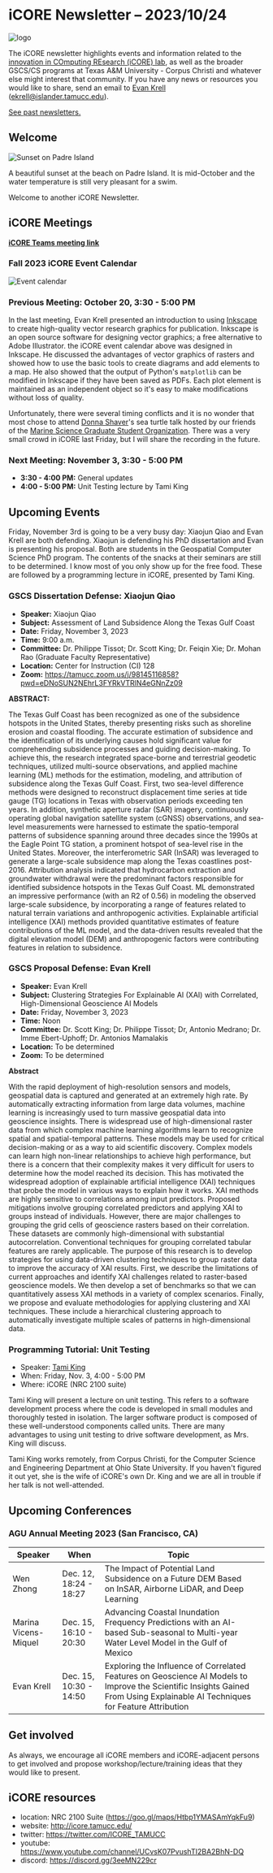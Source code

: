# iCORE Newsletter – 2023/10/24

![logo](../img/logo_plain_sm.jpg)

The iCORE newsletter highlights events and information related to the [innovation in COmputing REsearch (iCORE) lab](https://icore.tamucc.edu/),
as well as the broader GSCS/CS programs at Texas A&M University - Corpus Christi and whatever else might interest that community.
If you have any news or resources you would like to share, send an email to [Evan Krell](https://scholar.google.com/citations?user=jLuwYGAAAAAJ&hl=en) (ekrell@islander.tamucc.edu).

[See past newsletters.](https://github.com/ekrell/icore_website/tree/main/news)

## Welcome

![Sunset on Padre Island](../img/beachday_sunset.jpg)

A beautiful sunset at the beach on Padre Island. It is mid-October and the water temperature is still very pleasant for a swim. 

Welcome to another iCORE Newsletter. 

## iCORE Meetings

**[iCORE Teams meeting link](https://teams.microsoft.com/l/meetup-join/19%3Ameeting_MDdlZDBiMTgtYzVjNS00YjhhLWE5OTctY2Y5YzMyYTljNzU5%40thread.v2/0?context=%7B%22Tid%22%3A%2234cbfaf1-67a6-4781-a9ca-514eb2550b66%22%2C%22Oid%22%3A%22994c008b-0707-4f3c-8ac0-73b65e733430%22%2C%22MessageId%22%3A%220%22%7D)**

### Fall 2023 iCORE Event Calendar

![Event calendar](../img/icore_events_fall2023.png)

### Previous Meeting: October 20, 3:30 - 5:00 PM

In the last meeting, Evan Krell presented an introduction to using [Inkscape](https://inkscape.org/) to create high-quality vector research graphics for publication. Inkscape is an open source software for designing vector graphics; a free alternative to Adobe Illustrator. the iCORE event calendar above was designed in Inkscape. He discussed the advantages of vector graphics of rasters and showed how to use the basic tools to create diagrams and add elements to a map. He also showed that the output of Python's `matplotlib` can be modified in Inkscape if they have been saved as PDFs. Each plot element is maintained as an independent object so it's easy to make modifications without loss of quality. 

Unfortunately, there were several timing conflicts and it is no wonder that most chose to attend [Donna Shaver](https://www.gulfbase.org/people/dr-donna-j-shaver)'s sea turtle talk hosted by our friends of the [Marine Science Graduate Student Organization](https://msgsoresearchforum.wixsite.com/msgsosymposium). There was a very small crowd in iCORE last Friday, but I will share the recording in the future.

### Next Meeting: November 3, 3:30 - 5:00 PM

- **3:30 - 4:00 PM:** General updates
- **4:00 - 5:00 PM:** Unit Testing lecture by Tami King

## Upcoming Events

Friday, November 3rd is going to be a very busy day: Xiaojun Qiao and Evan Krell are both defending. Xiaojun is defending his PhD dissertation and Evan is presenting his proposal. Both are students in the Geospatial Computer Science PhD program. The contents of the snacks at their seminars are still to be determined. I know most of you only show up for the free food. These are followed by a programming lecture in iCORE, presented by Tami King. 

### GSCS Dissertation Defense: Xiaojun Qiao

- **Speaker:** Xiaojun Qiao
- **Subject:** Assessment of Land Subsidence Along the Texas Gulf Coast
- **Date:** Friday, November 3, 2023
- **Time:** 9:00 a.m.
- **Committee:** Dr. Philippe Tissot; Dr. Scott King; Dr. Feiqin Xie; Dr. Mohan Rao (Graduate Faculty Representative)
- **Location:** Center for Instruction (CI) 128
- **Zoom:** https://tamucc.zoom.us/j/98145116858?pwd=eDNoSUN2NEhrL3FYRkVTRlN4eGNnZz09 

**ABSTRACT:**

The Texas Gulf Coast has been recognized as one of the subsidence hotspots in the United States, thereby presenting risks such as shoreline erosion and coastal flooding. The accurate estimation of subsidence and the identification of its underlying causes hold significant value for comprehending subsidence processes and guiding decision-making. To achieve this, the research integrated space-borne and terrestrial geodetic techniques, utilized multi-source observations, and applied machine learning (ML) methods for the estimation, modeling, and attribution of subsidence along the Texas Gulf Coast. First, two sea-level difference methods were designed to reconstruct displacement time series at tide gauge (TG) locations in Texas with observation periods exceeding ten years. In addition, synthetic aperture radar (SAR) imagery, continuously operating global navigation satellite system (cGNSS) observations, and sea-level measurements were harnessed to estimate the spatio-temporal patterns of subsidence spanning around three decades since the 1990s at the Eagle Point TG station, a prominent hotspot of sea-level rise in the United States. Moreover, the interferometric SAR (InSAR) was leveraged to generate a large-scale subsidence map along the Texas coastlines post-2016. Attribution analysis indicated that hydrocarbon extraction and groundwater withdrawal were the predominant factors responsible for identified subsidence hotspots in the Texas Gulf Coast. ML demonstrated an impressive performance (with an R2 of 0.56) in modeling the observed large-scale subsidence, by incorporating a range of features related to natural terrain variations and anthropogenic activities. Explainable artificial intelligence (XAI) methods provided quantitative estimates of feature contributions of the ML model, and the data-driven results revealed that the digital elevation model (DEM) and anthropogenic factors were contributing features in relation to subsidence.


### GSCS Proposal Defense: Evan Krell

- **Speaker:** Evan Krell
- **Subject:** Clustering Strategies For Explainable AI (XAI) with Correlated, High-Dimensional Geoscience AI Models
- **Date:** Friday, November 3, 2023
- **Time:** Noon
- **Committee:** Dr. Scott King; Dr. Philippe Tissot; Dr, Antonio Medrano; Dr. Imme Ebert-Uphoff; Dr. Antonios Mamalakis
- **Location:** To be determined
- **Zoom:** To be determined

**Abstract** 

With the rapid deployment of high-resolution sensors and models, geospatial data is captured and generated at an extremely high rate. By automatically extracting information from large data volumes, machine learning is increasingly used to turn massive geospatial data into geoscience insights. There is widespread use of high-dimensional raster data from which complex machine learning algorithms learn to recognize spatial and spatial-temporal patterns. These models may be used for critical decision-making or as a way to aid scientific discovery. Complex models can learn high non-linear relationships to achieve high performance, but there is a concern that their complexity makes it very difficult for users to determine how the model reached its decision. This has motivated the widespread adoption of explainable artificial intelligence (XAI) techniques that probe the model in various ways to explain how it works. XAI methods are highly sensitive to correlations among input predictors. Proposed mitigations involve grouping correlated predictors and applying XAI to groups instead of individuals. However, there are major challenges to grouping the grid cells of geoscience rasters based on their correlation. These datasets are commonly high-dimensional with substantial autocorrelation. Conventional techniques for grouping correlated tabular features are rarely applicable. The purpose of this research is to develop strategies for using data-driven clustering techniques to group raster data to improve the accuracy of XAI results. First, we describe the limitations of current approaches and identify XAI challenges related to raster-based geoscience models. We then develop a set of benchmarks so that we can quantitatively assess XAI methods in a variety of complex scenarios. Finally, we propose and evaluate methodologies for applying clustering and XAI techniques. These include a hierarchical clustering approach to automatically investigate multiple scales of patterns in high-dimensional data. 

### Programming Tutorial: Unit Testing

- Speaker: [Tami King](http://web.cse.ohio-state.edu/~king.281/) 
- When: Friday, Nov. 3, 4:00 - 5:00 PM
- Where: iCORE (NRC 2100 suite)

Tami King will present a lecture on unit testing. This refers to a software development process where the code is developed in small modules and thoroughly tested in isolation. The larger software product is composed of these well-understood components called units. There are many advantages to using unit testing to drive software development, as Mrs. King will discuss. 

Tami King works remotely, from Corpus Christi, for the Computer Science and Engineering Department at Ohio State University. If you haven't figured it out yet, she is the wife of iCORE's own Dr. King and we are all in trouble if her talk is not well-attended. 

## Upcoming Conferences

### AGU Annual Meeting 2023 (San Francisco, CA)

| **Speaker** | **When**               | **Topic**                                                                                                                                                                     |   |
|-------------|------------------------|-------------------------------------------------------------------------------------------------------------------------------------------------------------------------------|---|
| Wen Zhong   | Dec. 12, 18:24 - 18:27 | The Impact of Potential Land Subsidence on a Future DEM Based on InSAR, Airborne LiDAR, and Deep Learning                                                                     |   |
| Marina Vicens-Miquel | Dec. 15, 16:10 - 20:30 | Advancing Coastal Inundation Frequency Predictions with an AI-based Sub-seasonal to Multi-year Water Level Model in the Gulf of Mexico                                        |   |
| Evan Krell  | Dec. 15, 10:30 - 14:50 | Exploring the Influence of Correlated Features on Geoscience AI Models to Improve the Scientific Insights Gained From Using Explainable AI Techniques for Feature Attribution |   |


## Get involved

As always, we encourage all iCORE members and iCORE-adjacent persons to get involved and propose workshop/lecture/training ideas that they would like to present.

## iCORE resources

- location: NRC 2100 Suite (https://goo.gl/maps/Htbp1YMASAmYqkFu9)
- website: http://icore.tamucc.edu/
- twitter: https://twitter.com/ICORE_TAMUCC
- youtube: https://www.youtube.com/channel/UCvsK07PvushTI2BA2BhN-DQ
- discord: https://discord.gg/3eeMN229cr





